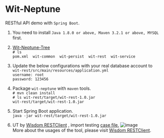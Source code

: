 # Wit-Neptune
RESTful API demo with `Spring Boot`.

1. You need to install `Java 1.8.0 or above, Maven 3.2.1 or above, MYSQL` first.<br/>

2. [Wit-Neptune-Tree](https://github.com/witpool/Wit-Neptune/blob/master/Wit-Neptune-Tree.txt)<br/>
`# ls` <br/>
`pom.xml  wit-common  wit-persist  wit-rest  wit-service` <br/>

3. Update the below configurations with your real database account to `wit-rest/src/main/resources/application.yml`<br/>
`username: root`<br/>
`password: 123456`<br/>

4. Package `wit-neptune` with `maven` tools.<br/>
`# mvn clean install`<br/>
`# ls wit-rest/target/wit-rest-1.0.jar`<br/>
`wit-rest/target/wit-rest-1.0.jar`<br/>

5. Start Spring Boot application.<br/>
`java -jar wit-rest/target/wit-rest-1.0.jar`<br/>

6. UT by [Wisdom RESTClient](https://github.com/Wisdom-Projects/rest-client/blob/master/tools/restclient-1.2.jar)
, import testing [case file.](https://github.com/witpool/Wit-Neptune/blob/master/Wit-Neptune-Cases.json)
![image](https://github.com/witpool/Wit-Neptune/blob/master/Wit-RESTClient.png)<br/>
More about the usages of the tool, please visit [Wisdom RESTClient](https://github.com/Wisdom-Projects/rest-client).<br/>

